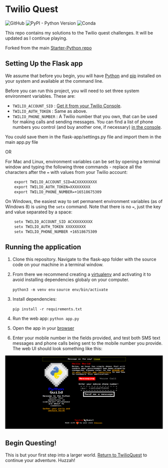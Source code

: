 # Twilio Quest

![GitHub](https://img.shields.io/github/license/KenMwaura1/twilio-quest?logo=Zoo&style=for-the-badge)
![PyPI - Python Version](https://img.shields.io/pypi/pyversions/flask?style=for-the-badge)
![Conda](https://img.shields.io/conda/pn/conda-forge/flask?style=for-the-badge)

This repo contains my solutions to the Twilio quest challenges. It will be updated as I continue playing.

Forked from the main [Starter-Python repo](https://github.com/twilio/starter-python)

## Setting Up the Flask app

We assume that before you begin, you will have [Python](http://www.python.org/) and [pip](http://www.pip-installer.org/en/latest/) installed on your system and available at the command line.

Before you can run this project, you will need to set three system environment variables. These are:

- `TWILIO_ACCOUNT_SID` : [Get it from your Twilio Console](https://www.twilio.com/console).
- `TWILIO_AUTH_TOKEN` : Same as above.
- `TWILIO_PHONE_NUMBER` : A Twilio number that you own, that can be used for making calls and sending messages. You can find a list of phone numbers you control (and buy another one, if necessary) [in the console](https://www.twilio.com/console/phone-numbers/incoming).

You could save them in the flask-app/settings.py file and import them in the main app.py file

OR

For Mac and Linux, environment variables can be set by opening a terminal window and typing the following three commands - replace all the characters after the `=` with values from your Twilio account:

```
    export TWILIO_ACCOUNT_SID=ACXXXXXXXXX
    export TWILIO_AUTH_TOKEN=XXXXXXXXX
    export TWILIO_PHONE_NUMBER=+16518675309
```

On Windows, the easiest way to set permanent environment variables (as of Windows 8) is using the `setx` command. Note that there is no `=`, just the key and value separated by a space:

```
    setx TWILIO_ACCOUNT_SID ACXXXXXXXXX
    setx TWILIO_AUTH_TOKEN XXXXXXXXX
    setx TWILIO_PHONE_NUMBER +16518675309
```

## Running the application

1. Clone this repository. Navigate to the flask-app folder with the source code on your machine in a terminal window.

1. From there we recommend creating a [virtualenv](https://docs.python.org/3/library/venv.html) and activating it to avoid installing dependencies globaly on your computer.

   `python3 -m venv env`
   `source env/bin/activate`

1. Install dependencies:

   `pip install -r requirements.txt`

1. Run the web app:
   `python app.py`

1. Open the app in your [browser](http://localhost:5000/)

1. Enter your mobile number in the fields provided, and test both SMS text messages and phone calls being sent to the mobile number you provide. The web UI should look something like this:

![python guild](https://github.com/KenMwaura1/twilio-quest/blob/master/flask-app/static/twilio-app.png)

## Begin Questing!

This is but your first step into a larger world. [Return to TwilioQuest](http://quest.twilio.com) to continue your adventure. Huzzah!
